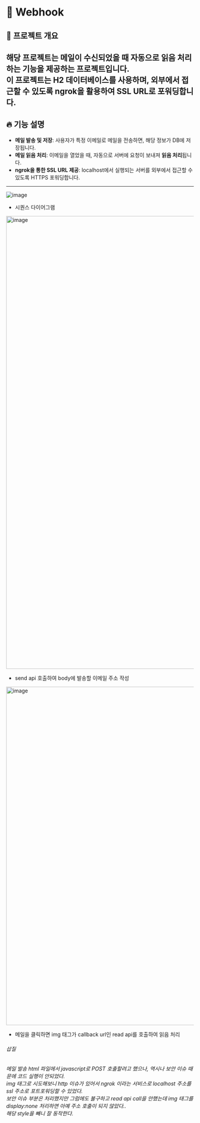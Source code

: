 # 📩 Webhook 

## 📌 프로젝트 개요
해당 프로젝트는 메일이 수신되었을 때 **자동으로 읽음 처리**하는 기능을 제공하는 프로젝트입니다.  
이 프로젝트는 **H2 데이터베이스**를 사용하며, 외부에서 접근할 수 있도록 **ngrok을 활용하여 SSL URL로 포워딩**합니다.
---

## 🔥 기능 설명
- **메일 발송 및 저장**: 사용자가 특정 이메일로 메일을 전송하면, 해당 정보가 DB에 저장됩니다.
- **메일 읽음 처리**: 이메일을 열었을 때, 자동으로 서버에 요청이 보내져 **읽음 처리**됩니다.
- **ngrok을 통한 SSL URL 제공**: localhost에서 실행되는 서버를 외부에서 접근할 수 있도록 HTTPS 포워딩합니다.

---

![image](https://github.com/user-attachments/assets/eaecb895-2cb6-4b95-b1dc-f04d2ed05812)


- 시퀀스 다이어그램
  
<img width="1215" alt="image" src="https://github.com/user-attachments/assets/f9805992-c91f-4078-8b58-dd8754fab519" />

- send api 호출하여 body에 발송할 이메일 주소 작성

<img width="908" alt="image" src="https://github.com/user-attachments/assets/69db8031-8272-400d-9322-b5a41dc6bdf4" />

- 메일을 클릭하면 img 태그가 callback url인 read api를 호출하여 읽음 처리

###### 삽질
###### 메일 발송 html 파일에서 javascript로 POST 호출할려고 했으나, 역시나 보안 이슈 때문에 코드 실행이 안되었다.<br>img 태그로 시도해보니 http 이슈가 있어서 ngrok 이라는 서비스로 localhost 주소를 ssl 주소로 포트포워딩할 수 있었다.<br>보안 이슈 부분은 처리했지만 그럼에도 불구하고 read api call을 안했는데 img 태그를 display:none 처리하면 아예 주소 호출이 되지 않았다..<br>해당 style을 빼니 잘 동작한다.

